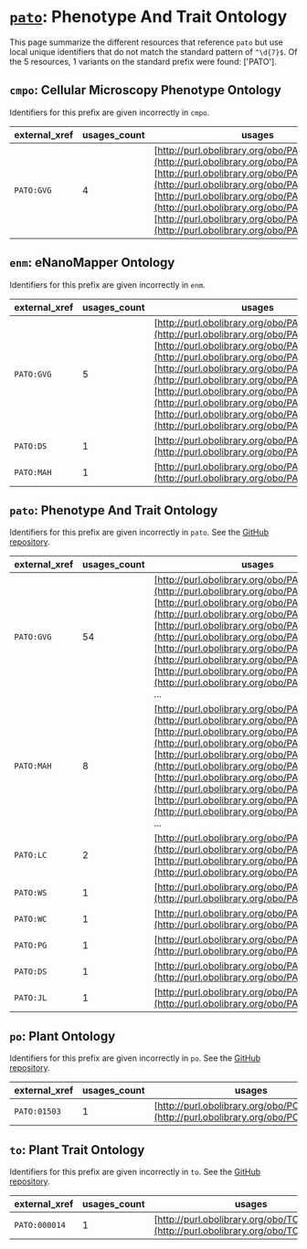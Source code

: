 # [`pato`](https://bioregistry.io/pato): Phenotype And Trait Ontology

This page summarize the different resources that reference `pato`
but use local unique identifiers that do not match the standard pattern of
`^\d{7}$`. Of the 5 resources,
1 variants on the standard prefix were found: ['PATO'].

## `cmpo`: Cellular Microscopy Phenotype Ontology

Identifiers for this prefix are given incorrectly in `cmpo`.

| external_xref   |   usages_count | usages                                                                                                                                                                                                                                                                                                                                                                         |
|-----------------|----------------|--------------------------------------------------------------------------------------------------------------------------------------------------------------------------------------------------------------------------------------------------------------------------------------------------------------------------------------------------------------------------------|
| `PATO:GVG`      |              4 | [http://purl.obolibrary.org/obo/PATO_0000911](http://purl.obolibrary.org/obo/PATO_0000911), [http://purl.obolibrary.org/obo/PATO_0000912](http://purl.obolibrary.org/obo/PATO_0000912), [http://purl.obolibrary.org/obo/PATO_0001562](http://purl.obolibrary.org/obo/PATO_0001562), [http://purl.obolibrary.org/obo/PATO_0001563](http://purl.obolibrary.org/obo/PATO_0001563) |

## `enm`: eNanoMapper Ontology

Identifiers for this prefix are given incorrectly in `enm`.

| external_xref   |   usages_count | usages                                                                                                                                                                                                                                                                                                                                                                                                                                                                     |
|-----------------|----------------|----------------------------------------------------------------------------------------------------------------------------------------------------------------------------------------------------------------------------------------------------------------------------------------------------------------------------------------------------------------------------------------------------------------------------------------------------------------------------|
| `PATO:GVG`      |              5 | [http://purl.obolibrary.org/obo/PATO_0000911](http://purl.obolibrary.org/obo/PATO_0000911), [http://purl.obolibrary.org/obo/PATO_0000912](http://purl.obolibrary.org/obo/PATO_0000912), [http://purl.obolibrary.org/obo/PATO_0001596](http://purl.obolibrary.org/obo/PATO_0001596), [http://purl.obolibrary.org/obo/PATO_0001663](http://purl.obolibrary.org/obo/PATO_0001663), [http://purl.obolibrary.org/obo/PATO_0001664](http://purl.obolibrary.org/obo/PATO_0001664) |
| `PATO:DS`       |              1 | [http://purl.obolibrary.org/obo/PATO_0002390](http://purl.obolibrary.org/obo/PATO_0002390)                                                                                                                                                                                                                                                                                                                                                                                 |
| `PATO:MAH`      |              1 | [http://purl.obolibrary.org/obo/PATO_0002632](http://purl.obolibrary.org/obo/PATO_0002632)                                                                                                                                                                                                                                                                                                                                                                                 |

## `pato`: Phenotype And Trait Ontology

Identifiers for this prefix are given incorrectly in `pato`. See the [GitHub repository](https://github.com/pato-ontology/pato).

| external_xref   |   usages_count | usages                                                                                                                                                                                                                                                                                                                                                                                                                                                                          |
|-----------------|----------------|---------------------------------------------------------------------------------------------------------------------------------------------------------------------------------------------------------------------------------------------------------------------------------------------------------------------------------------------------------------------------------------------------------------------------------------------------------------------------------|
| `PATO:GVG`      |             54 | [http://purl.obolibrary.org/obo/PATO_0000911](http://purl.obolibrary.org/obo/PATO_0000911), [http://purl.obolibrary.org/obo/PATO_0000912](http://purl.obolibrary.org/obo/PATO_0000912), [http://purl.obolibrary.org/obo/PATO_0001153](http://purl.obolibrary.org/obo/PATO_0001153), [http://purl.obolibrary.org/obo/PATO_0001304](http://purl.obolibrary.org/obo/PATO_0001304), [http://purl.obolibrary.org/obo/PATO_0001313](http://purl.obolibrary.org/obo/PATO_0001313), ... |
| `PATO:MAH`      |              8 | [http://purl.obolibrary.org/obo/PATO_0000428](http://purl.obolibrary.org/obo/PATO_0000428), [http://purl.obolibrary.org/obo/PATO_0001559](http://purl.obolibrary.org/obo/PATO_0001559), [http://purl.obolibrary.org/obo/PATO_0001624](http://purl.obolibrary.org/obo/PATO_0001624), [http://purl.obolibrary.org/obo/PATO_0001625](http://purl.obolibrary.org/obo/PATO_0001625), [http://purl.obolibrary.org/obo/PATO_0002629](http://purl.obolibrary.org/obo/PATO_0002629), ... |
| `PATO:LC`       |              2 | [http://purl.obolibrary.org/obo/PATO_0000694](http://purl.obolibrary.org/obo/PATO_0000694), [http://purl.obolibrary.org/obo/PATO_0002363](http://purl.obolibrary.org/obo/PATO_0002363)                                                                                                                                                                                                                                                                                          |
| `PATO:WS`       |              1 | [http://purl.obolibrary.org/obo/PATO_0002311](http://purl.obolibrary.org/obo/PATO_0002311)                                                                                                                                                                                                                                                                                                                                                                                      |
| `PATO:WC`       |              1 | [http://purl.obolibrary.org/obo/PATO_0002320](http://purl.obolibrary.org/obo/PATO_0002320)                                                                                                                                                                                                                                                                                                                                                                                      |
| `PATO:PG`       |              1 | [http://purl.obolibrary.org/obo/PATO_0002389](http://purl.obolibrary.org/obo/PATO_0002389)                                                                                                                                                                                                                                                                                                                                                                                      |
| `PATO:DS`       |              1 | [http://purl.obolibrary.org/obo/PATO_0002390](http://purl.obolibrary.org/obo/PATO_0002390)                                                                                                                                                                                                                                                                                                                                                                                      |
| `PATO:JL`       |              1 | [http://purl.obolibrary.org/obo/PATO_0002454](http://purl.obolibrary.org/obo/PATO_0002454)                                                                                                                                                                                                                                                                                                                                                                                      |

## `po`: Plant Ontology

Identifiers for this prefix are given incorrectly in `po`. See the [GitHub repository](https://github.com/Planteome/plant-ontology).

| external_xref   |   usages_count | usages                                                                                 |
|-----------------|----------------|----------------------------------------------------------------------------------------|
| `PATO:01503`    |              1 | [http://purl.obolibrary.org/obo/PO_0009008](http://purl.obolibrary.org/obo/PO_0009008) |

## `to`: Plant Trait Ontology

Identifiers for this prefix are given incorrectly in `to`. See the [GitHub repository](https://github.com/Planteome/plant-trait-ontology).

| external_xref   |   usages_count | usages                                                                                 |
|-----------------|----------------|----------------------------------------------------------------------------------------|
| `PATO:000014`   |              1 | [http://purl.obolibrary.org/obo/TO_0000486](http://purl.obolibrary.org/obo/TO_0000486) |

